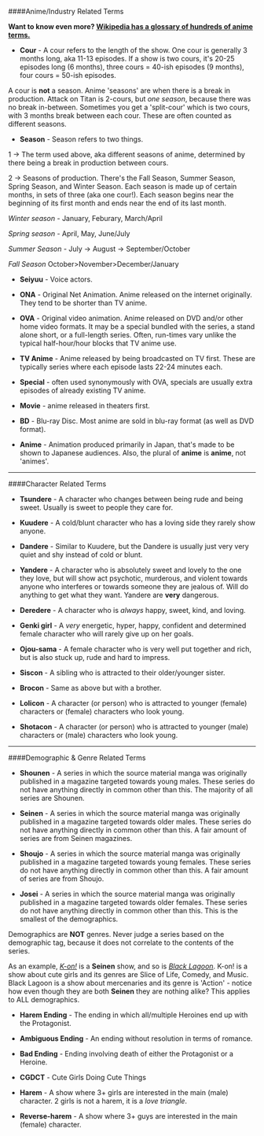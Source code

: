 ####Anime/Industry Related Terms

**Want to know even more? [Wikipedia has a glossary of hundreds of anime terms.](http://en.wikipedia.org/wiki/Glossary_of_anime_and_manga)**

* **Cour** - A cour refers to the length of the show. One cour is generally 3 months long, aka 11-13 episodes. If a show is two cours, it's 20-25 episodes long (6 months), three cours = 40-ish episodes (9 months), four cours = 50-ish episodes.

A cour is **not** a season. Anime 'seasons' are when there is a break in production. Attack on Titan is 2-cours, but *one season*, because there was no break in-between. Sometimes you get a 'split-cour' which is two cours, with 3 months break between each cour. These are often counted as different seasons. 

* **Season** - Season refers to two things.

1 -> The term used above, aka different seasons of anime, determined by there being a break in production between cours.

2 -> Seasons of production. There's the Fall Season, Summer Season, Spring Season, and Winter Season. Each season is made up of certain months, in sets of three (aka one cour!). Each season begins near the beginning of its first month and ends near the end of its last month.

*Winter season* - January, Feburary, March/April

*Spring season* - April, May, June/July

*Summer Season* - July -> August -> September/October

*Fall Season* October>November>December/January

* **Seiyuu** - Voice actors.

* **ONA** - Original Net Animation. Anime released on the internet originally. They tend to be shorter than TV anime.

* **OVA** - Original video animation. Anime released on DVD and/or other home video formats. It may be a special bundled with the series, a stand alone short, or a full-length series. Often, run-times vary unlike the typical half-hour/hour blocks that TV anime use. 

* **TV Anime** - Anime released by being broadcasted on TV first. These are typically series where each episode lasts 22-24 minutes each.

* **Special** - often used synonymously with OVA, specials are usually extra episodes of already existing TV anime.

* **Movie** - anime released in theaters first.

* **BD** - Blu-ray Disc. Most anime are sold in blu-ray format (as well as DVD format).

* **Anime** - Animation produced primarily in Japan, that's made to be shown to Japanese audiences. Also, the plural of **anime** is **anime**, not 'animes'.

---

####Character Related Terms

* **Tsundere** - A character who changes between being rude and being sweet. Usually is sweet to people they care for.

* **Kuudere** - A cold/blunt character who has a loving side they rarely show anyone.

* **Dandere** - Similar to Kuudere, but the Dandere is usually just very very quiet and shy instead of cold or blunt.

* **Yandere** - A character who is absolutely sweet and lovely to the one they love, but will show act psychotic, murderous, and violent towards anyone who interferes or towards someone they are jealous of. Will do anything to get what they want. Yandere are **very** dangerous.

* **Deredere** - A character who is *always* happy, sweet, kind, and loving.

* **Genki girl** - A *very* energetic, hyper, happy, confident and determined female character who will rarely give up on her goals.

* **Ojou-sama** - A female character who is very well put together and rich, but is also stuck up, rude and hard to impress.

* **Siscon** - A sibling who is attracted to their older/younger sister.

* **Brocon** - Same as above but with a brother.

* **Lolicon** - A character (or person) who is attracted to younger (female) characters or (female) characters who look young.

* **Shotacon** -  A character (or person) who is attracted to younger (male) characters or (male) characters who look young.

---

####Demographic & Genre Related Terms

* **Shounen** - A series in which the source material manga was originally published in a magazine targeted towards young males. These series do not have anything directly in common other than this. The majority of all series are Shounen.

* **Seinen** - A series in which the source material manga was originally published in a magazine targeted towards older males. These series do not have anything directly in common other than this. A fair amount of series are from Seinen magazines.

* **Shoujo** - A series in which the source material manga was originally published in a magazine targeted towards young females. These series do not have anything directly in common other than this. A fair amount of series are from Shoujo.

* **Josei** - A series in which the source material manga was originally published in a magazine targeted towards older females. These series do not have anything directly in common other than this. This is the smallest of the demographics.

Demographics are **NOT** genres. Never judge a series based on the demographic tag, because it does not correlate to the contents of the series. 

As an example, [*K-on!*](http://myanimelist.net/anime/5680/K-On!) is a **Seinen** show, and so is [*Black Lagoon*](http://myanimelist.net/anime/889/Black_Lagoon). K-on! is a show about cute girls and its genres are Slice of Life, Comedy, and Music. Black Lagoon is a show about mercenaries and its genre is 'Action' - notice how even though they are both **Seinen** they are nothing alike? This applies to ALL demographics.

* **Harem Ending** - The ending in which all/multiple Heroines end up with the Protagonist.

* **Ambiguous Ending** - An ending without resolution in terms of romance.

* **Bad Ending** - Ending involving death of either the Protagonist or a Heroine.

* **CGDCT** - Cute Girls Doing Cute Things

* **Harem** - A show where 3+ girls are interested in the main (male) character. 2 girls is not a harem, it is a *love triangle*.

* **Reverse-harem** - A show where 3+ guys are interested in the main (female) character.